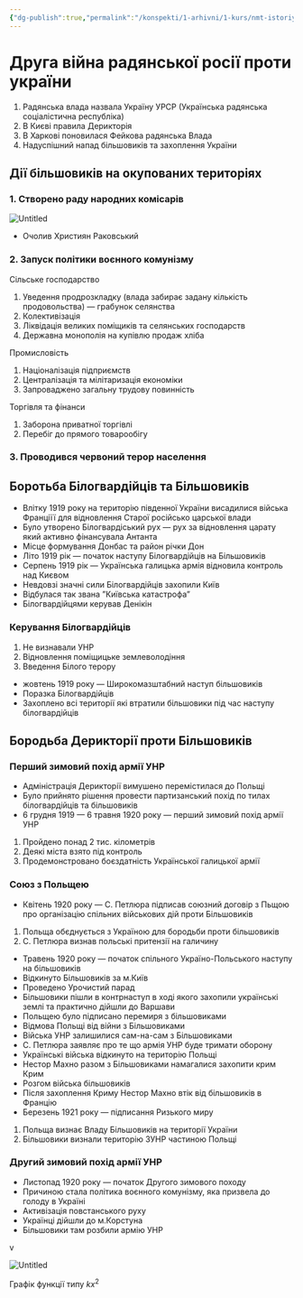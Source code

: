 ```yaml
---
{"dg-publish":true,"permalink":"/konspekti/1-arhivni/1-kurs/nmt-istoriya/druga-vijna-radyanskoyi-rosiyi-proti-ukrayini/"}
---
```


# Друга війна радянської росії проти україни

1. Радянська влада назвала Україну УРСР (Українська радянська соціалістична республіка)
2. В Києві правила Дерикторія
3. В Харкові поновилася Фейкова радянська Влада
4. Надуспішний напад більшовиків та захоплення України

## Дії більшовиків на окупованих територіях

### 1. Створено раду народних комісарів

![Untitled](%D0%94%D1%80%D1%83%D0%B3%D0%B0%20%D0%B2%D1%96%D0%B8%CC%86%D0%BD%D0%B0%20%D1%80%D0%B0%D0%B4%D1%8F%D0%BD%D1%81%D1%8C%D0%BA%D0%BE%D1%96%CC%88%20%D1%80%D0%BE%D1%81%D1%96%D1%96%CC%88%20%D0%BF%D1%80%D0%BE%D1%82%D0%B8%20%D1%83%D0%BA%D1%80%D0%B0%D1%96%CC%88%D0%BD%D0%B8%20fd38325bcace4b38857cfdca917fd6c7/Untitled.png)

- Очолив Християн Раковський

### 2. Запуск політики воєнного комунізму

Сільське господарство

1. Уведення продрозкладку (влада забирає задану кількість продовольства) — грабунок селянства
2. Колективізація
3. Ліквідація великих поміщиків та селянських господарств
4. Державна монополія на купівлю продаж хліба

Промисловість 

1. Націоналізація підприємств 
2. Централізація та мілітаризація економіки
3. Запроваджено загальну трудову повинність

Торгівля та фінанси

1. Заборона приватної торгівлі
2. Перебіг до прямого товарообігу

### 3. Проводився червоний терор населення

## Боротьба Білогвардійців та Більшовиків

- Влітку 1919 року на територію південної України висадилися війська Франціїї для відновлення Старої російсько царської влади
- Було утворено Білогвардіський рух — рух за відновлення царату який активно фінансувала Антанта
- Місце формування Донбас та район річки Дон
- Літо 1919 рік — початок наступу  Білогвардійців на Більшовиків
- Серпень 1919 рік — Українська галицька армія відновила контроль над Києвом
- Невдовзі значні сили Білогвардійців захопили Київ
- Відбулася так звана ”Київська катастрофа”
- Білогвардійцями керував Денікін

### Керування Білогвардійців

1. Не визнавали УНР
2. Відновлення поміщицьке землеволодіння
3. Введення Білого терору
- жовтень 1919 року — Широкомазштабний наступ більшовиків
- Поразка Білогвардійців
- Захоплено всі території які втратили більшовики під час наступу білогвардійців

## Бородьба Дерикторії проти Більшовиків

### Перший зимовий похід армії УНР

- Адміністрація Дерикторії вимушено перемістилася до Польщі
- Було прийнято рішення провести партизанський похід по тилах білогвардійців та більшовиків
- 6 грудня 1919 — 6 травня 1920 року — перший зимовий похід армії УНР
1. Пройдено понад 2 тис. кілометрів
2. Деякі міста взято під контроль
3. Продемонстровано боєздатність Української галицької армії

### Союз з Польщею

- Квітень 1920 року — С. Петлюра підписав союзний договір з Пьщою про організацію спільних військових дій проти Більшовиків
1. Польща обєднується з Україною для бородьби проти більшовиків
2. С. Петлюра визнав польські притензії на галичину
- Травень 1920 року — початок спільного Україно-Польського наступу на більшовиків
- Відкинуто Більшовиків за м.Київ
- Проведено Урочистий парад
- Більшовики пішли в контрнаступ в ході якого захопили українські землі та практично дійшли до Варшави
- Польщею було підписано перемиря з більшовиками
- Відмова Польщі від війни з Більшовиками
- Війська УНР залишилися сам-на-сам з Більшовиками
- С. Петлюра заявляє про те що армія УНР буде тримати оборону
- Українські війська відкинуто на територію Польщі
- Нестор Махно разом з Більшовиками намагалися захопити крим Крим
- Розгом війська більшовиків
- Після захоплення Криму Нестор Махно втік від більшовиків в Францію
- Березень 1921 року — підписання Ризького миру
1. Польща визнає Владу Більшовиків на території України
2. Більшовики визнали територію ЗУНР частиною Польщі

### Другий зимовий похід армії УНР

- Листопад 1920 року — початок Другого зимового походу
- Причиною стала політика воєнного комунізму, яка призвела до голоду в Україні
- Активізація повстанського руху
- Українці дійшли до м.Корстуна
- Більшовики там розбили армію УНР

v

![Untitled](%D0%94%D1%80%D1%83%D0%B3%D0%B0%20%D0%B2%D1%96%D0%B8%CC%86%D0%BD%D0%B0%20%D1%80%D0%B0%D0%B4%D1%8F%D0%BD%D1%81%D1%8C%D0%BA%D0%BE%D1%96%CC%88%20%D1%80%D0%BE%D1%81%D1%96%D1%96%CC%88%20%D0%BF%D1%80%D0%BE%D1%82%D0%B8%20%D1%83%D0%BA%D1%80%D0%B0%D1%96%CC%88%D0%BD%D0%B8%20fd38325bcace4b38857cfdca917fd6c7/Untitled%201.png)

Графік функції типу $kx^2$
